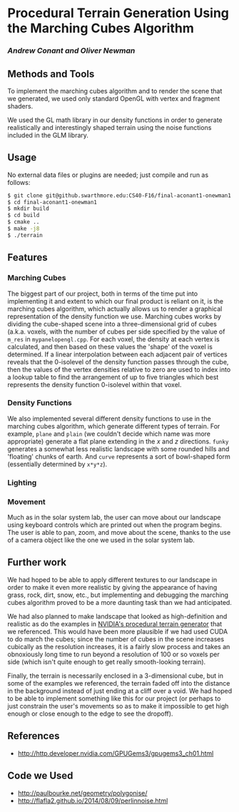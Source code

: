 # Procedural Terrain Generation Using the Marching Cubes Algorithm

### *Andrew Conant and Oliver Newman*

## Methods and Tools

To implement the marching cubes algorithm and to render the scene that we 
generated, we used only standard OpenGL with vertex and fragment shaders.

We used the GL math library in our density functions in order to generate
realistically and interestingly shaped terrain using the noise functions
included in the GLM library.


## Usage

No external data files or plugins are needed; just compile and run as follows:

```bash
$ git clone git@github.swarthmore.edu:CS40-F16/final-aconant1-onewman1.git
$ cd final-aconant1-onewman1
$ mkdir build
$ cd build
$ cmake ..
$ make -j8
$ ./terrain
```

## Features

### Marching Cubes 

The biggest part of our project, both in terms of the time put into implementing
it and extent to which our final product is reliant on it, is the marching
cubes algorithm, which actually allows us to render a graphical representation
of the density function we use. Marching cubes works by dividing the 
cube-shaped scene into a three-dimensional grid of cubes (a.k.a. voxels, with 
the number of cubes per side specified by the value of `m_res` in
`mypanelopengl.cpp`. For each voxel, the density at each vertex is calculated,
and then based on these values the 'shape' of the voxel is determined. If a
linear interpolation between each adjacent pair of vertices reveals that the
0-isolevel of the density function passes through the cube, then the values of
the vertex densities relative to zero are used to index into a lookup table to
find the arrangement of up to five triangles which best represents the density
function 0-isolevel within that voxel.


### Density Functions

We also implemented several different density functions to use in the marching
cubes algorithm, which generate different types of terrain. For example,
`plane` and `plain` (we couldn't decide which name was more appropriate)
generate a flat plane extending in the *x* and *z* directions. `funky`
generates a somewhat less realistic landscape with some rounded hills and 
'floating' chunks of earth. And `curve` represents a sort of bowl-shaped form
(essentially determined by `x*y*z`).


### Lighting
<!-- TODO -->


### Movement

Much as in the solar system lab, the user can move about our landscape using
keyboard controls which are printed out when the program begins. The user is
able to pan, zoom, and move about the scene, thanks to the use of a camera
object like the one we used in the solar system lab.


## Further work

We had hoped to be able to apply different textures to our landscape in order
to make it even more realistic by giving the appearance of having grass, rock,
dirt, snow, etc., but implementing and debugging the marching cubes algorithm
proved to be a more daunting task than we had anticipated.

We had also planned to make landscape that looked as high-definition and
realistic as do the examples in [NVIDIA's procedural terrain
generator](http://http.developer.nvidia.com/GPUGems3/gpugems3_ch01.html) that
we referenced. This would have been more plausible if we had used CUDA to
do march the cubes; since the number of cubes in the scene increases
cubically as the resolution increases, it is a fairly slow process and takes
an obnoxiously long time to run beyond a resolution of 100 or so voxels per
side (which isn't quite enough to get really smooth-looking terrain).

Finally, the terrain is necessarily enclosed in a 3-dimensional cube, but in
some of the examples we referenced, the terrain faded off into the distance
in the background instead of just ending at a cliff over a void. We had hoped 
to be able to implement something like this for our project (or perhaps to just
constrain the user's movements so as to make it impossible to get high enough
or close enough to the edge to see the dropoff).


## References
- http://http.developer.nvidia.com/GPUGems3/gpugems3_ch01.html

## Code we Used
- http://paulbourke.net/geometry/polygonise/
- http://flafla2.github.io/2014/08/09/perlinnoise.html
